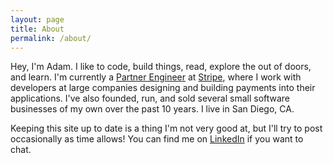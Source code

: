 ```yaml
---
layout: page
title: About
permalink: /about/
---
```


Hey, I'm Adam. I like to code, build things, read, explore the out of doors, and learn. I'm currently a [Partner Engineer](https://stripe.com/jobs/positions/partner-engineer) at [Stripe](https://stripe.com), where I work with developers at large companies designing and building payments into their applications. I've also founded, run, and sold several small software businesses of my own over the past 10 years. I live in San Diego, CA.  

Keeping this site up to date is a thing I'm not very good at, but I'll try to post occasionally as time allows! You can find me on [LinkedIn](https://www.linkedin.com/in/adamjstevenson/) if you want to chat.
